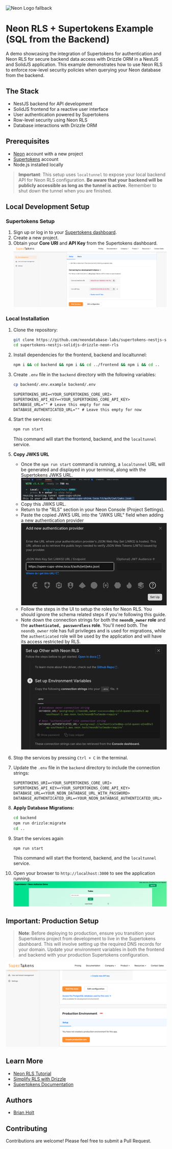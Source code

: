 <picture>
  <source media="(prefers-color-scheme: dark)" srcset="https://neon.com/brand/neon-logo-dark-color.svg">
  <source media="(prefers-color-scheme: light)" srcset="https://neon.com/brand/neon-logo-light-color.svg">
  <img width="250px" alt="Neon Logo fallback" src="https://neon.com/brand/neon-logo-dark-color.svg">
</picture>

# Neon RLS + Supertokens Example (SQL from the Backend)

A demo showcasing the integration of Supertokens for authentication and Neon RLS for secure backend data access with Drizzle ORM in a NestJS and SolidJS application. This example demonstrates how to use Neon RLS to enforce row-level security policies when querying your Neon database from the backend.

## The Stack

- NestJS backend for API development
- SolidJS frontend for a reactive user interface
- User authentication powered by Supertokens
- Row-level security using Neon RLS
- Database interactions with Drizzle ORM

## Prerequisites

- [Neon](https://neon.tech) account with a new project
- [Supertokens](https://supertokens.com) account
- Node.js installed locally

> **Important**: This setup uses `localtunnel` to expose your local backend API for Neon RLS configuration. **Be aware that your backend will be publicly accessible as long as the tunnel is active.** Remember to shut down the tunnel when you are finished.

## Local Development Setup

### Supertokens Setup

1. Sign up or log in to your [Supertokens dashboard](https://supertokens.com/dashboard-saas).
2. Create a new project.
3. Obtain your **Core URI** and **API Key** from the Supertokens dashboard.
   ![Supertoken Core URI and API Key](./images/supertokens-core-uri-api-key.png)

### Local Installation

1. Clone the repository:

   ```bash
   git clone https://github.com/neondatabase-labs/supertokens-nestjs-solidjs-drizzle-neon-rls
   cd supertokens-nestjs-solidjs-drizzle-neon-rls
   ```

2. Install dependencies for the frontend, backend and localtunnel:

   ```bash
   npm i && cd backend && npm i && cd ../frontend && npm i && cd ..
   ```

3. Create `.env` file in the `backend` directory with the following variables:

   ```bash
   cp backend/.env.example backend/.env
   ```

   ```env
   SUPERTOKENS_URI=<YOUR_SUPERTOKENS_CORE_URI>
   SUPERTOKENS_API_KEY=<YOUR_SUPERTOKENS_CORE_API_KEY>
   DATABASE_URL="" # Leave this empty for now
   DATABASE_AUTHENTICATED_URL="" # Leave this empty for now
   ```

4. Start the services:

   ```bash
   npm run start
   ```

   This command will start the frontend, backend, and the `localtunnel` service.

5. **Copy JWKS URL**

   - Once the `npm run start` command is running, a `localtunnel` URL will be generated and displayed in your terminal, along with the Supertokens JWKS URL.
     ![Localtunnel JWKS URL](./images/localtunnel-jwks-url.png)
   - Copy this JWKS URL.
   - Return to the "RLS" section in your Neon Console (Project Settings).
   - Paste the copied JWKS URL into the "JWKS URL" field when adding a new authentication provider
     ![Neon RLS JWKS URL](./images/neon-rls-jwks-url.png)
   - Follow the steps in the UI to setup the roles for Neon RLS. You should ignore the schema related steps if you're following this guide.
   - Note down the connection strings for both the **`neondb_owner` role** and the **`authenticated, passwordless` role**. You'll need both. The `neondb_owner` role has full privileges and is used for migrations, while the `authenticated` role will be used by the application and will have its access restricted by RLS.
     ![Neon RLS Connection Strings](./images/neon-rls-env-values.png)

6. Stop the services by pressing `Ctrl + C` in the terminal.

7. Update the `.env` file in the `backend` directory to include the connection strings:

   ```env
   SUPERTOKENS_URI=<YOUR_SUPERTOKENS_CORE_URI>
   SUPERTOKENS_API_KEY=<YOUR_SUPERTOKENS_CORE_API_KEY>
   DATABASE_URL=<YOUR_NEON_DATABASE_URL_WITH_PASSWORD>
   DATABASE_AUTHENTICATED_URL=<YOUR_NEON_DATABASE_AUTHENTICATED_URL>
   ```

8. **Apply Database Migrations:**

   ```bash
   cd backend
   npm run drizzle:migrate
   cd ..
   ```

9. Start the services again

   ```bash
   npm run start
   ```

   This command will start the frontend, backend, and the `localtunnel` service.

10. Open your browser to `http://localhost:3000` to see the application running.
    ![Application Screenshot](./images/application-screenshot.png)

## Important: Production Setup

> **Note**: Before deploying to production, ensure you transition your Supertokens project from development to live in the Supertokens dashboard. This will involve setting up the required DNS records for your domain. Update your environment variables in both the frontend and backend with your production Supertokens configuration.

![Supertokens Production Setup](./images/supertokens-production-setup.png)

## Learn More

- [Neon RLS Tutorial](https://neon.tech/docs/guides/neon-rls-tutorial)
- [Simplify RLS with Drizzle](https://neon.tech/docs/guides/neon-rls-drizzle)
- [Supertokens Documentation](https://supertokens.com/docs)

## Authors

- [Brian Holt](https://github.com/btholt)

## Contributing

Contributions are welcome! Please feel free to submit a Pull Request.
